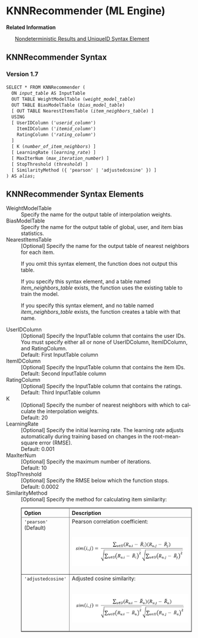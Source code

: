 <div class="nested0" aria-labelledby="ariaid-title1" topicindex="1" topicid="usr1507908466553" id="usr1507908466553"><h1 class="title topictitle1" id="ariaid-title1">KNNRecommender (ML Engine)</h1><div class="body conbody"></div><div class="related-links"><div class="linklistheader"><p></p><b>Related Information</b></div>
<ul class="linklist linklist relinfo"><div class="linklistmember"><a href="qym1549987102806.md">Nondeterministic Results and UniqueID Syntax Element</a></div></ul></div><div class="topic reference nested1" aria-labelledby="ariaid-title2" topicindex="2" topicid="wme1507908548436" xml:lang="en-us" lang="en-us" id="wme1507908548436">
<h2 class="title topictitle2" id="ariaid-title2">KNNRecommender Syntax</h2><div class="body refbody"><div class="section" id="wme1507908548436__section_N1000E_N1000C_N10001">
<h3 class="title sectiontitle">Version <span>1.7</span></h3><pre class="pre codeblock" xml:space="preserve"><code>SELECT * FROM KNNRecommender (
  ON <var class="keyword varname">input_table</var> AS InputTable
  OUT TABLE WeightModelTable (<var class="keyword varname">weight_model_table</var>)
  OUT TABLE BiasModelTable (<var class="keyword varname">bias_model_table</var>)
  [ OUT TABLE NearestItemsTable (<var class="keyword varname">item_neighbors_table</var>) ]
  USING
  [ UserIDColumn ('<var class="keyword varname">userid_column</var>')
    ItemIDColumn ('<var class="keyword varname">itemid_column</var>')
    RatingColumn ('<var class="keyword varname">rating_column</var>')
  ]
  [ K (<var class="keyword varname">number_of_item_neighbors</var>) ]
  [ LearningRate (<var class="keyword varname">learning_rate</var>) ]
  [ MaxIterNum (<var class="keyword varname">max_iteration_number</var>) ]
  [ StopThreshold (<var class="keyword varname">threshold</var>) ]
  [ SimilarityMethod ({ 'pearson' | 'adjustedcosine' }) ]
) AS <var class="keyword varname">alias</var>;</code></pre></div></div></div><div class="topic reference nested1" aria-labelledby="ariaid-title3" topicindex="3" topicid="ztk1507908552372" xml:lang="en-us" lang="en-us" id="ztk1507908552372">
<h2 class="title topictitle2" id="ariaid-title3">KNNRecommender Syntax Elements</h2><div class="body refbody"><div class="section" id="ztk1507908552372__section_N10011_N1000E_N10001"><dl class="dl parml"><dt class="dt pt dlterm">WeightModelTable</dt><dd class="dd pd">Specify the name for the output table of interpolation weights.</dd><dt class="dt pt dlterm">BiasModelTable</dt><dd class="dd pd">Specify the name for the output table of global, user, and item bias statistics.</dd><dt class="dt pt dlterm">NearestItemsTable</dt><dd class="dd pd">[Optional] Specify the name for the output table of nearest neighbors for each item.
<p class="p">If you omit this syntax element, the function does not output this table.</p>
<p class="p">If you specify this syntax element, and a table named <var class="keyword varname">item_neighbors_table</var> exists, the function uses the existing table to train the model.</p>
<p class="p">If you specify this syntax element, and no table named <var class="keyword varname">item_neighbors_table</var> exists, the function creates a table with that name.</p></dd><dt class="dt pt dlterm">UserIDColumn</dt><dd class="dd pd">[Optional] Specify the InputTable column that contains the user IDs.</dd><dd class="dd pd ddexpand">You must specify either all or none of UserIDColumn, ItemIDColumn, and RatingColumn.</dd><dd class="dd pd ddexpand">Default: First InputTable column</dd><dt class="dt pt dlterm">ItemIDColumn</dt><dd class="dd pd">[Optional] Specify the InputTable column that contains the item IDs.</dd><dd class="dd pd ddexpand">Default: Second InputTable column</dd><dt class="dt pt dlterm">RatingColumn</dt><dd class="dd pd">[Optional] Specify the InputTable column that contains the ratings.</dd><dd class="dd pd ddexpand">Default: Third InputTable column</dd><dt class="dt pt dlterm">K</dt><dd class="dd pd">[Optional] Specify the number of nearest neighbors with which to calculate the interpolation weights.</dd><dd class="dd pd ddexpand">Default: 20</dd><dt class="dt pt dlterm">LearningRate</dt><dd class="dd pd">[Optional] Specify the initial learning rate. The learning rate adjusts automatically during training based on changes in the root-mean-square error (RMSE).</dd><dd class="dd pd ddexpand">Default: 0.001</dd><dt class="dt pt dlterm">MaxIterNum</dt><dd class="dd pd">[Optional] Specify the maximum number of iterations.</dd><dd class="dd pd ddexpand">Default: 10</dd><dt class="dt pt dlterm">StopThreshold</dt><dd class="dd pd">[Optional] Specify the RMSE below which the function stops.</dd><dd class="dd pd ddexpand">Default: 0.0002</dd><dt class="dt pt dlterm">SimilarityMethod</dt><dd class="dd pd">[Optional] Specify the method for calculating item similarity:
<div class="tablenoborder"><table cellpadding="4" cellspacing="0" summary="" id="ztk1507908552372__table_dn2_jrz_fdb" class="table" frame="border" border="1" rules="all"><div class="caption"></div><colgroup span="1"><col style="width:25%" span="1"></col><col style="width:75%" span="1"></col></colgroup><thead class="thead" style="text-align:left;"><tr class="row"><th class="entry cellrowborder" style="vertical-align:top;" id="d62425e211" rowspan="1" colspan="1">Option</th><th class="entry cellrowborder" style="vertical-align:top;" id="d62425e213" rowspan="1" colspan="1">Description</th></tr></thead><tbody class="tbody"><tr class="row"><td class="entry cellrowborder" style="vertical-align:top;" headers="d62425e211" rowspan="1" colspan="1"><code class="ph codeph">'pearson'</code> (Default)</td><td class="entry cellrowborder" style="vertical-align:top;" headers="d62425e213" rowspan="1" colspan="1">Pearson correlation coefficient:<div class="fig fignone" id="ztk1507908552372__fig_krc_mrz_fdb"><div class="caption"></div><br clear="none"></br><img class="image" id="ztk1507908552372__image_lrc_mrz_fdb" src="khj1466005786341.png" alt="Formula for Pearson correlation coefficient used by SimilarityMethod syntax element in Machine Learning Engine function KNNRecommender"></img><br clear="none"></br></div></td></tr><tr class="row"><td class="entry cellrowborder" style="vertical-align:top;" headers="d62425e211" rowspan="1" colspan="1"><code class="ph codeph">'adjustedcosine'</code></td><td class="entry cellrowborder" style="vertical-align:top;" headers="d62425e213" rowspan="1" colspan="1">Adjusted cosine similarity:<div class="fig fignone" id="ztk1507908552372__fig_rlx_mrz_fdb"><div class="caption"></div><br clear="none"></br><img class="image" id="ztk1507908552372__image_slx_mrz_fdb" src="bqh1466005786847.png" alt="Formula for adjusted cosine similarity used by SimilarityMethod syntax element in Machine Learning Engine function KNNRecommender"></img><br clear="none"></br></div></td></tr></tbody></table></div></dd></dl></div></div></div></div>
